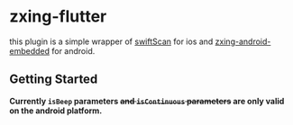 # zxing-flutter

this plugin is a simple wrapper of [swiftScan](https://github.com/MxABC/swiftScan) for ios and [ zxing-android-embedded](https://github.com/journeyapps/zxing-android-embedded) for android.

## Getting Started
**Currently `isBeep` parameters ~~and `isContinuous` parameters~~ are only valid on the android platform.**